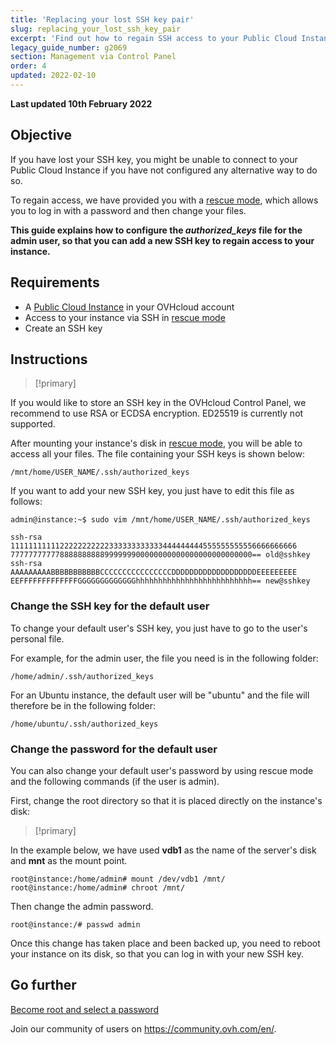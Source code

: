 ```yaml
---
title: 'Replacing your lost SSH key pair'
slug: replacing_your_lost_ssh_key_pair
excerpt: 'Find out how to regain SSH access to your Public Cloud Instance'
legacy_guide_number: g2069
section: Management via Control Panel
order: 4
updated: 2022-02-10
---
```


**Last updated 10th February 2022**

## Objective

If you have lost your SSH key, you might be unable to connect to your Public Cloud Instance if you have not configured any alternative way to do so.

To regain access, we have provided you with a [rescue mode](../put_an_instance_in_rescue_mode/), which allows you to log in with a password and then change your files.

**This guide explains how to configure the *authorized_keys* file for the admin user, so that you can add a new SSH key to regain access to your instance.**

## Requirements

- A [Public Cloud Instance](https://www.ovhcloud.com/en-gb/public-cloud/) in your OVHcloud account
- Access to your instance via SSH in [rescue mode](https://docs.ovh.com/gb/en/public-cloud/put_an_instance_in_rescue_mode/)
- Create an SSH key

## Instructions

> [!primary]
>
If you would like to store an SSH key in the OVHcloud Control Panel, we recommend to use RSA or ECDSA encryption. ED25519 is currently not supported.
>

After mounting your instance's disk in [rescue mode](../put_an_instance_in_rescue_mode/), you will be able to access all your files. The file containing your SSH keys is shown below:

```
/mnt/home/USER_NAME/.ssh/authorized_keys
```

If you want to add your new SSH key, you just have to edit this file as follows:

```
admin@instance:~$ sudo vim /mnt/home/USER_NAME/.ssh/authorized_keys

ssh-rsa 1111111111122222222222333333333333444444444555555555556666666666
777777777778888888888999999900000000000000000000000000== old@sshkey
ssh-rsa AAAAAAAAABBBBBBBBBBBCCCCCCCCCCCCCCCCDDDDDDDDDDDDDDDDDDDEEEEEEEEE
EEFFFFFFFFFFFFFGGGGGGGGGGGGGhhhhhhhhhhhhhhhhhhhhhhhhhh== new@sshkey
```

### Change the SSH key for the default user

To change your default user's SSH key, you just have to go to the user's personal file.

For example, for the admin user, the file you need is in the following folder:

```
/home/admin/.ssh/authorized_keys
```

For an Ubuntu instance, the default user will be "ubuntu" and the file will therefore be in the following folder:

```
/home/ubuntu/.ssh/authorized_keys
```

### Change the password for the default user

You can also change your default user's password by using rescue mode and the following commands (if the user is admin).

First, change the root directory so that it is placed directly on the instance's disk:

> [!primary]
>
In the example below, we have used **vdb1** as the name of the server's disk and **mnt** as the mount point.
>


```
root@instance:/home/admin# mount /dev/vdb1 /mnt/
root@instance:/home/admin# chroot /mnt/
```

Then change the admin password.

```
root@instance:/# passwd admin
```

Once this change has taken place and been backed up, you need to reboot your instance on its disk, so that you can log in with your new SSH key.

## Go further

[Become root and select a password](../become_the_root_user_and_select_a_password/)

Join our community of users on <https://community.ovh.com/en/>.
